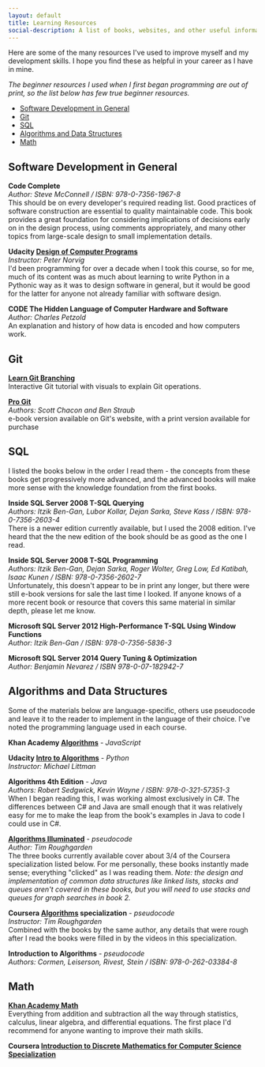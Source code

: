 ```yaml
---
layout: default
title: Learning Resources
social-description: A list of books, websites, and other useful information for anyone wishing to learn software development
---
```


Here are some of the many resources I've used to improve myself and my development skills. I hope you find these as helpful in your career as I have in mine.

*The beginner resources I used when I first began programming are out of print, so the list below has few true beginner resources.*

- [Software Development in General](#software-development-in-general)
- [Git](#git)
- [SQL](#sql)
- [Algorithms and Data Structures](#algorithms-and-data-structures)
- [Math](#math)

## Software Development in General

**Code Complete**<br>
*Author: Steve McConnell / ISBN: 978-0-7356-1967-8*<br>
This should be on every developer's required reading list. Good practices of software construction are essential to quality maintainable code. This book provides a great foundation for considering implications of decisions early on in the design process, using comments appropriately, and many other topics from large-scale design to small implementation details.

**Udacity [Design of Computer Programs](https://www.udacity.com/course/design-of-computer-programs--cs212)**<br>
*Instructor: Peter Norvig*<br>
I'd been programming for over a decade when I took this course, so for me, much of its content was as much about learning to write Python in a Pythonic way as it was to design software in general, but it would be good for the latter for anyone not already familiar with software design.

**CODE The Hidden Language of Computer Hardware and Software**<br>
*Author: Charles Petzold*<br>
An explanation and history of how data is encoded and how computers work.


## Git

**[Learn Git Branching](https://learngitbranching.js.org/)**<br>
Interactive Git tutorial with visuals to explain Git operations.

**[Pro Git](https://git-scm.com/book/en/v2)**<br>
*Authors:  Scott Chacon and Ben Straub*<br>
e-book version available on Git's website, with a print version available for purchase

## SQL

I listed the books below in the order I read them - the concepts from these books get progressively more advanced, and the advanced books will make more sense with the knowledge foundation from the first books.

**Inside SQL Server 2008 T-SQL Querying**<br>
*Authors: Itzik Ben-Gan, Lubor Kollar, Dejan Sarka, Steve Kass / ISBN: 978-0-7356-2603-4*<br>
There is a newer edition currently available, but I used the 2008 edition. I've heard that the the new edition of the book should be as good as the one I read.

**Inside SQL Server 2008 T-SQL Programming**<br>
*Authors: Itzik Ben-Gan, Dejan Sarka, Roger Wolter, Greg Low, Ed Katibah, Isaac Kunen / ISBN: 978-0-7356-2602-7*<br>
Unfortunately, this doesn't appear to be in print any longer, but there were still e-book versions for sale the last time I looked. If anyone knows of a more recent book or resource that covers this same material in similar depth, please let me know.

**Microsoft SQL Server 2012 High-Performance T-SQL Using Window Functions**<br>
*Author: Itzik Ben-Gan / ISBN: 978-0-7356-5836-3*

**Microsoft SQL Server 2014 Query Tuning & Optimization**<br>
*Author: Benjamin Nevarez / ISBN 978-0-07-182942-7*

## Algorithms and Data Structures

Some of the materials below are language-specific, others use pseudocode and leave it to the reader to implement in the language of their choice. I've noted the programming language used in each course.

**Khan Academy [Algorithms](https://www.khanacademy.org/computing/computer-science/algorithms)** - *JavaScript*<br>

**Udacity [Intro to Algorithms](https://www.udacity.com/course/intro-to-algorithms--cs215)** - *Python*<br>
*Instructor: Michael Littman*

**Algorithms 4th Edition** - *Java*<br>
*Authors: Robert Sedgwick, Kevin Wayne / ISBN: 978-0-321-57351-3*<br>
When I began reading this, I was working almost exclusively in C#. The differences between C# and Java are small enough that it was relatively easy for me to make the leap from the book's examples in Java to code I could use in C#.

**[Algorithms Illuminated](http://www.algorithmsilluminated.org/)** - *pseudocode*<br>
*Author: Tim Roughgarden*<br>
The three books currently available cover about 3/4 of the Coursera specialization listed below. For me personally, these books instantly made sense; everything "clicked" as I was reading them. *Note: the design and implementation of common data structures like linked lists, stacks and queues aren't covered in these books, but you will need to use stacks and queues for graph searches in book 2.*

**Coursera [Algorithms](https://www.coursera.org/specializations/algorithms) specialization** - *pseudocode*<br>
*Instructor: Tim Roughgarden*<br>
Combined with the books by the same author, any details that were rough after I read the books were filled in by the videos in this specialization.

**Introduction to Algorithms** - *pseudocode*<br>
*Authors: Cormen, Leiserson, Rivest, Stein / ISBN: 978-0-262-03384-8*<br>

## Math

**[Khan Academy Math](https://www.khanacademy.org/math)**<br>
Everything from addition and subtraction all the way through statistics, calculus, linear algebra, and differential equations. The first place I'd recommend for anyone wanting to improve their math skills.

**Coursera [Introduction to Discrete Mathematics for Computer Science Specialization](https://www.coursera.org/specializations/discrete-mathematics)**

